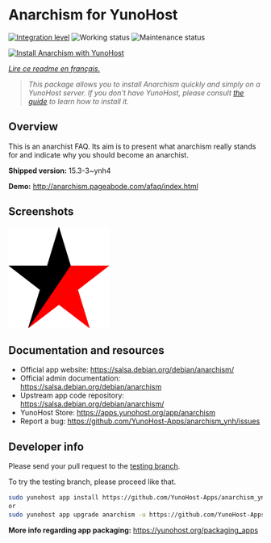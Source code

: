 <!--
N.B.: This README was automatically generated by https://github.com/YunoHost/apps/tree/master/tools/readme_generator
It shall NOT be edited by hand.
-->

# Anarchism for YunoHost

[![Integration level](https://dash.yunohost.org/integration/anarchism.svg)](https://dash.yunohost.org/appci/app/anarchism) ![Working status](https://ci-apps.yunohost.org/ci/badges/anarchism.status.svg) ![Maintenance status](https://ci-apps.yunohost.org/ci/badges/anarchism.maintain.svg)

[![Install Anarchism with YunoHost](https://install-app.yunohost.org/install-with-yunohost.svg)](https://install-app.yunohost.org/?app=anarchism)

*[Lire ce readme en français.](./README_fr.md)*

> *This package allows you to install Anarchism quickly and simply on a YunoHost server.
If you don't have YunoHost, please consult [the guide](https://yunohost.org/#/install) to learn how to install it.*

## Overview

This is an anarchist FAQ. Its aim is to present what anarchism really stands for and indicate why you should become an anarchist.

**Shipped version:** 15.3-3~ynh4

**Demo:** http://anarchism.pageabode.com/afaq/index.html

## Screenshots

![Screenshot of Anarchism](./doc/screenshots/anarchism.gif)

## Documentation and resources

* Official app website: <https://salsa.debian.org/debian/anarchism/>
* Official admin documentation: <https://salsa.debian.org/debian/anarchism>
* Upstream app code repository: <https://salsa.debian.org/debian/anarchism/>
* YunoHost Store: <https://apps.yunohost.org/app/anarchism>
* Report a bug: <https://github.com/YunoHost-Apps/anarchism_ynh/issues>

## Developer info

Please send your pull request to the [testing branch](https://github.com/YunoHost-Apps/anarchism_ynh/tree/testing).

To try the testing branch, please proceed like that.

``` bash
sudo yunohost app install https://github.com/YunoHost-Apps/anarchism_ynh/tree/testing --debug
or
sudo yunohost app upgrade anarchism -u https://github.com/YunoHost-Apps/anarchism_ynh/tree/testing --debug
```

**More info regarding app packaging:** <https://yunohost.org/packaging_apps>